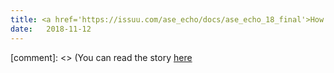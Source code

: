 ```yaml
---
title: <a href='https://issuu.com/ase_echo/docs/ase_echo_18_final'>How is New Technology like AI Impacting Clinical Care? -- ECHO Magazine </a>
date:   2018-11-12
---
```


[comment]: <> (You can read the story [here](https://issuu.com/ase_echo/docs/ase_echo_18_final)




 
